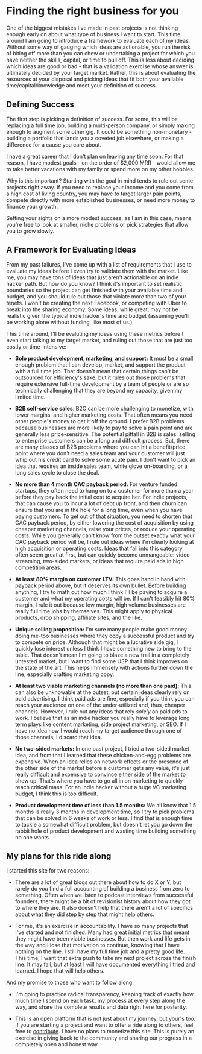 # Finding the right business for you

One of the biggest mistakes I've made in past projects is not thinking enough early on about what type of business I want to start.  This time around I am going to introduce a framework to evaluate each of my ideas.  Without some way of gauging which ideas are actionable, you run the risk of biting off more than you can chew or undertaking a project for which you have neither the skills, capital, or time to pull off.  This is less about deciding which ideas are good or bad - that is a validation exercise whose answer is ultimately decided by your target market.  Rather, this is about evaluating the resources at your disposal and picking ideas that fit both your available time/capital/knowledge and meet your definition of success.

## Defining Success

The first step is picking a definition of success.  For some, this will be replacing a full time job, building a multi-person company, or simply making enough to augment some other gig.  It could be something non-monetary - building a portfolio that lands you a coveted job elsewhere, or making a difference for a cause you care about.

I have a great career that I don't plan on leaving any time soon.  For that reason, I have modest goals - on the order of $2,000 MRR - would allow me to take better vacations with my family or spend more on my other hobbies.  

Why is this important?  Starting with the goal in mind tends to rule out some projects right away.  If you need to replace your income and you come from a high cost of living country, you may have to target larger pain points, compete directly with more established businesses, or need more money to finance your growth.

Setting your sights on a more modest success, as I am in this case, means you're free to look at smaller, niche problems or pick strategies that allow you to grow slowly.

## A Framework for Evaluating Ideas

From my past failures, I've come up with a list of requirements that I use to evaluate my ideas before I even try to validate them with the market.  Like me, you may have tons of ideas that just aren't actionable on an indie hacker path.  But how do you know?  I think it's important to set realistic boundaries so the project can get finished with your available time and budget, and you should rule out those that violate more than two of your tenets.  I won't be creating the next Facebook, or competing with Uber to break into the sharing economy.  Some ideas, while great, may not be realistic given the typical indie hacker's time and budget (assuming you'll be working alone without funding, like most of us.)

This time around, I'll be evaluting my ideas using these metrics before I even start talking to my target market, and ruling out those that are just too costly or time-intensive:

* **Solo product development, marketing, and support:**  It must be a small enough problem that I can develop, market, and support the product with a full time job.  That doesn't mean that certain things can't be outsourced for efficiency's sake, but it rules out those problems that require extensive full-time development by a team of people or are so technically challenging that they are beyond my capacity, given my limited time.

* **B2B self-service sales**:  B2C can be more challenging to monetize, with lower margins, and higher marketing costs.  That often means you need other people's money to get it off the ground.  I prefer B2B problems because businesses are more likely to pay to solve a pain point and are generally less price-sensitive.  The potential pitfall in B2B is sales: selling to enterprise customers can be a long and difficult process.  But, there are many classes of B2B problems where you can hit a benefit/price point where you don't need a sales team and your customer will just whip out his credit card to solve some acute pain.  I don't want to pick an idea that requires an inside sales team, white glove on-boarding, or a long sales cycle to close the deal.

* **No more than 4 month CAC payback period:** For venture funded startups, they often need to hang on to a customer for more than a year before they pay back the initial cost to acquire her.  For indie projects, that can cause you to incur a lot of debt up front, and then churn can ensure that you are in the hole for a long time, even when you have paying customers.  To get out of that situation, you need to shorten that CAC payback period, by either lowering the cost of acquisition by using cheaper marketing channels, raise your prices, or reduce your operating costs.  While you generally can't know from the outset exactly what your CAC payback period will be, I rule out ideas where I'm clearly looking at high acquisition or operating costs.  Ideas that fall into this category often seem great at first, but can quickly become unmangeable: video streaming, two-sided markets, or ideas that require paid ads in high competition areas. 

* **At least 80% margin on customer LTV:**  This goes hand in hand with payback period above, but it deserves its own bullet.  Before building anything, I try to math out how much I think I'll be paying to acquire a customer and what my operating costs will be.  If I can't feasibly hit 80% margin, I rule it out because low margin, high volume businesses are really full time jobs by themselves.  This might apply to physical products, drop shipping, affiliate sites, and the like.

* **Unique selling proposition:**  I'm sure many people make good money doing me-too businesses where they copy a successful product and try to compete on price.  Although that might be a lucrative side gig, I quickly lose interest unless I think I have something new to bring to the table.  That doesn't mean I'm going to blaze a new trail in a completely untested market, but I want to find some USP that I think improves on the state of the art.  This helps immensely with actions further down the line, especially crafting marketing copy.

* **At least two viable marketing channels (no more than one paid):** This can also be unknowable at the outset, but certain ideas clearly rely on paid advertising.  I think paid ads are fine, especially if you think you can reach your audience on one of the under-utilized and, thus, cheaper channels.  However, I rule out any ideas that rely *solely* on paid ads to work.  I believe that as an indie hacker you really have to leverage long term plays like content marketing, side project marketing, or SEO.  If I have no idea how I would reach my target audience through one of those channels, I discard that idea.

* **No two-sided markets:** In one past project, I tried a two-sided market idea, and from that I learned that these chicken-and-egg problems are expensive.  When an idea relies on network effects or the presence of the other side of the market before a customer gets any value, it's just really difficult and expensive to convince either side of the market to show up.  That's where you have to go all in on marketing to quickly reach critical mass.  For an indie hacker without a huge VC marketing budget, I think this is too difficult.

* **Product development time of less than 1.5 months:** We all know that 1.5 months is really 3 months in development time, so I try to pick problems that can be solved in 6 weeks of work or less.  I find that is enough time to tackle a somewhat difficult problem, but doesn't let you go down the rabbit hole of product development and wasting time building something no one wants.

## My plans for this ride along

I started this site for two reasons:

* There are a lot of great blogs out there about how to do X or Y, but rarely do you find a full accounting of building a business from zero to something.  Often when we listen to podcast interviews from successful founders, there might be a bit of revisionist history about how they got to where they are.  It also doesn't help that there aren't a lot of specifics about what they did step by step that might help others.

* For me, it's an exercise in accountability.  I have so many projects that I've started and not finished.  Many had great initial metrics that meant they might have been viable businesses.  But then work and life gets in the way and I lose that motivation to continue, knowing that I have nothing on the line.  I still have my full time job and a pretty good life.  This time, I want that extra push to take my next project across the finish line.  It may fail, but at least I will have documented everything I tried and learned.  I hope that will help others.

And my promise to those who want to follow along:

* I'm going to practice radical transparency, keeping track of exactly how much time I spend on each task, my process at every step along the way, and share the complete results and data right here for posterity.

* This is an open platform that is not just about my journey, but your's too.  If you are starting a project and want to offer a ride along to others, feel free to [contribute](/contributing.html).  I have no plans to monetize this site.  This is purely an exercise in giving back to the community and sharing our progress in a completely open and honest way.


